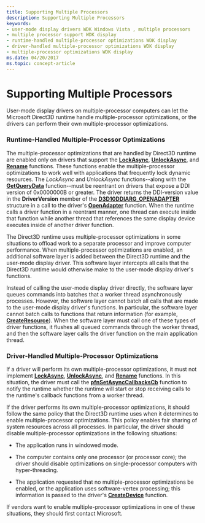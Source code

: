 ```yaml
---
title: Supporting Multiple Processors
description: Supporting Multiple Processors
keywords:
- user-mode display drivers WDK Windows Vista , multiple processors
- multiple processor support WDK display
- runtime-handled multiple-processor optimizations WDK display
- driver-handled multiple-processor optimizations WDK display
- multiple-processor optimizations WDK display
ms.date: 04/20/2017
ms.topic: concept-article
---
```


# Supporting Multiple Processors


User-mode display drivers on multiple-processor computers can let the Microsoft Direct3D runtime handle multiple-processor optimizations, or the drivers can perform their own multiple-processor optimizations.

### <span id="Runtime-Handled_Multiple-Processor_Optimizations"></span><span id="runtime-handled_multiple-processor_optimizations"></span><span id="RUNTIME-HANDLED_MULTIPLE-PROCESSOR_OPTIMIZATIONS"></span>Runtime-Handled Multiple-Processor Optimizations

The multiple-processor optimizations that are handled by Direct3D runtime are enabled only on drivers that support the [**LockAsync**](/windows-hardware/drivers/ddi/d3dumddi/nc-d3dumddi-pfnd3dddi_lockasync), [**UnlockAsync**](/windows-hardware/drivers/ddi/d3dumddi/nc-d3dumddi-pfnd3dddi_unlockasync), and [**Rename**](/windows-hardware/drivers/ddi/d3dumddi/nc-d3dumddi-pfnd3dddi_rename) functions. These functions enable the multiple-processor optimizations to work well with applications that frequently lock dynamic resources. The *LockAsync* and *UnlockAsync* functions--along with the [**GetQueryData**](/windows-hardware/drivers/ddi/d3dumddi/nc-d3dumddi-pfnd3dddi_getquerydata) function--must be reentrant on drivers that expose a DDI version of 0x0000000B or greater. The driver returns the DDI-version value in the **DriverVersion** member of the [**D3D10DDIARG\_OPENADAPTER**](/windows-hardware/drivers/ddi/d3d10umddi/ns-d3d10umddi-d3d10ddiarg_openadapter) structure in a call to the driver's [**OpenAdapter**](/windows-hardware/drivers/ddi/d3dumddi/nc-d3dumddi-pfnd3dddi_openadapter) function. When the runtime calls a driver function in a reentrant manner, one thread can execute inside that function while another thread that references the same display device executes inside of another driver function.

The Direct3D runtime uses multiple-processor optimizations in some situations to offload work to a separate processor and improve computer performance. When multiple-processor optimizations are enabled, an additional software layer is added between the Direct3D runtime and the user-mode display driver. This software layer intercepts all calls that the Direct3D runtime would otherwise make to the user-mode display driver's functions.

Instead of calling the user-mode display driver directly, the software layer queues commands into batches that a worker thread asynchronously processes. However, the software layer cannot batch all calls that are made to the user-mode display driver's functions. In particular, the software layer cannot batch calls to functions that return information (for example, [**CreateResource**](/windows-hardware/drivers/ddi/d3dumddi/nc-d3dumddi-pfnd3dddi_createresource)). When the software layer must call one of these types of driver functions, it flushes all queued commands through the worker thread, and then the software layer calls the driver function on the main application thread.

### <span id="Driver-Handled_Multiple-Processor_Optimizations"></span><span id="driver-handled_multiple-processor_optimizations"></span><span id="DRIVER-HANDLED_MULTIPLE-PROCESSOR_OPTIMIZATIONS"></span>Driver-Handled Multiple-Processor Optimizations

If a driver will perform its own multiple-processor optimizations, it must not implement [**LockAsync**](/windows-hardware/drivers/ddi/d3dumddi/nc-d3dumddi-pfnd3dddi_lockasync), [**UnlockAsync**](/windows-hardware/drivers/ddi/d3dumddi/nc-d3dumddi-pfnd3dddi_unlockasync), and [**Rename**](/windows-hardware/drivers/ddi/d3dumddi/nc-d3dumddi-pfnd3dddi_rename) functions. In this situation, the driver must call the [**pfnSetAsyncCallbacksCb**](/windows-hardware/drivers/ddi/d3dumddi/nc-d3dumddi-pfnd3dddi_setasynccallbackscb) function to notify the runtime whether the runtime will start or stop receiving calls to the runtime's callback functions from a worker thread.

If the driver performs its own multiple-processor optimizations, it should follow the same policy that the Direct3D runtime uses when it determines to enable multiple-processor optimizations. This policy enables fair sharing of system resources across all processes. In particular, the driver should disable multiple-processor optimizations in the following situations:

-   The application runs in windowed mode.

-   The computer contains only one processor (or processor core); the driver should disable optimizations on single-processor computers with hyper-threading.

-   The application requested that no multiple-processor optimizations be enabled, or the application uses software-vertex processing; this information is passed to the driver's [**CreateDevice**](/windows-hardware/drivers/ddi/d3dumddi/nc-d3dumddi-pfnd3dddi_createdevice) function.

If vendors want to enable multiple-processor optimizations in one of these situations, they should first contact Microsoft.

 

